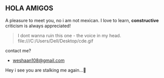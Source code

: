## HOLA AMIGOS ##
A pleasure to meet you, no i am not mexican. 
I love to learn, **constructive** criticism is always appreciated! 
> I dont wanna ruin this one - the voice in my head.
file:///C:/Users/Dell/Desktop/cde.gif

contact me? 
- weshaan108@gmail.com

Hey i see you are stalking me again...👀

<!---
weshaan/weshaan is a ✨ special ✨ repository because its `README.md` (this file) appears on your GitHub profile.
You can click the Preview link to take a look at your changes.
--->
